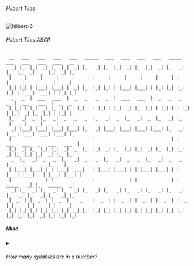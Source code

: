 <h6>Hilbert Tiles</h6>

![hilbert-6](https://github.com/barabo/barabo/assets/4342684/a7ae484f-d97f-4fd8-ad79-0c81ecf35439)

<h6>Hilbert Tiles ASCII</h6>

```
 __   ___   ___   ___   ___   _____   ___   ___   ___   ___   _____   ___   ___   ___   ___   __
  _| |_  |_|  _| |_  |_|  _| |_   _| |_  |_|  _| |_  |_|  _| |_   _| |_  |_|  _| |_  |_|  _| |_
 |  _  |  _  |_   _|  _  |  _  | |  _  |  _  |_   _|  _  |  _  | |  _  |  _  |_   _|  _  |  _  |
 |_| |_| | |___| |___| | |_| |_| |_| |_| | |___| |___| | |_| |_| |_| |_| | |___| |___| | |_| |_|
  _   _  |  ___   ___  |  _   _   _   _  |  ___   ___  |  _   _   _   _  |  ___   ___  |  _   _
 | |_| | |_|  _| |_  |_| | |_| | | |_| | |_|  _| |_  |_| | |_| | | |_| | |_|  _| |_  |_| | |_| |
 |_   _|  _  |_   _|  _  |_   _| |_   _|  _  |_   _|  _  |_   _| |_   _|  _  |_   _|  _  |_   _|
  _| |___| |___| |___| |___| |_   _| |___| |___| |___| |___| |_   _| |___| |___| |___| |___| |_
 |  ___   ___   _   ___   ___  | |  ___   ___   _   ___   ___  | |  ___   ___   _   ___   ___  |
 |_|  _| |_  |_| |_|  _| |_  |_| |_|  _| |_  |_| |_|  _| |_  |_| |_|  _| |_  |_| |_|  _| |_  |_|
  _  |_   _|  _   _  |_   _|  _   _  |_   _|  _   _  |_   _|  _   _  |_   _|  _   _  |_   _|  _
 | |___| |___| | | |___| |___| | | |___| |___| | | |___| |___| | | |___| |___| | | |___| |___| |
 |_   _____   _| |_   _____   _| |_   _____   _| |_   _____   _| |_   _____   _| |_   _____   _|
  _| |_   _| |_   _| |_   _| |_   _| |_   _| |_   _| |_   _| |_   _| |_   _| |_   _| |_   _| |_
 |  _  | |  _  | |  _  | |  _  | |  _  | |  _  | |  _  | |  _  | |  _  | |  _  | |  _  | |  _  |
 |_| |_| |_| |_| |_| |_| |_| |_| |_| |_| |_| |_| |_| |_| |_| |_| |_| |_| |_| |_| |_| |_| |_| |_|

```

<h5>Misc</h5>

<details>
 <summary><h6>How many syllables are in a number?</h6></summary>

This code currently only supports whole numbers up to 1 undecillian - maybe someday I'll solve it generally.

```python
def syllables(n):
    def exp_syllables(exp):
        if exp > 10:
            raise ValueError("1 undecillion and above are not supported!")
        # Assuming million, billion, and trillion are pronounced with two syllables,
        # while powers through decillion have three.
        return exp < 4 and 2 or 3
    if n == 0:
        return 0
    if n in [1, 2, 3, 4, 5, 6, 8, 9, 10, 12]:
        return 1
    if n in [11, 17, 70]:
        return 3
    if n <= 20 or n in [30, 40, 50, 60, 80, 90]:
        return 2
    if n < 100:
        return syllables(10 * (n // 10)) + syllables(n % 10)
    if n < 1000:
        hundreds = n // 100
        return (hundreds == 7 and 4 or 3) + syllables(n - 100 * hundreds)
    
    exp = int(math.log10(n) // 3)  # thousands, millions, billions, ...
    power = int(math.pow(1000, exp))
    leftmost = n // power
    remainder = n - leftmost * power
    return syllables(leftmost) + exp_syllables(exp) + syllables(remainder)
```
 
</details>

<!--
**barabo/barabo** is a ✨ _special_ ✨ repository because its `README.md` (this file) appears on your GitHub profile.

Here are some ideas to get you started:

- 🔭 I’m currently working on ...
- 🌱 I’m currently learning ...
- 👯 I’m looking to collaborate on ...
- 🤔 I’m looking for help with ...
- 💬 Ask me about ...
- 📫 How to reach me: ...
- 😄 Pronouns: ...
- ⚡ Fun fact: ...
-->
